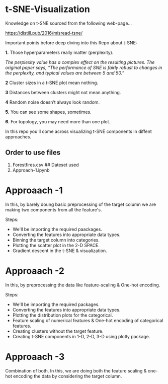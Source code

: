 # t-SNE-Visualization 


Knowledge on t-SNE sourced from  the following web-page... 

https://distill.pub/2016/misread-tsne/ 

Important points before deep diving into this Repo about t-SNE: 

**1.** Those hyperparameters really matter (perplexity). 

*The perplexity value has a complex effect on the resulting pictures. The original paper says, “The performance of SNE is fairly robust to changes in the perplexity, and typical values are between 5 and 50.”*

**2** Cluster sizes in a t-SNE plot mean nothing. 

**3** Distances between clusters might not mean anything.

**4** Random noise doesn’t always look random.

**5.** You can see some shapes, sometimes. 

**6.** For topology, you may need more than one plot.

In this repo you'll come across visualizing t-SNE components in diffent approaches. 

## Order to use files 

1. Forestfires.csv ## Dateset used 
2. Approach-1.ipynb 

# Approaach -1 

In this, by barely doung basic preprocessing of the target column we are making two components from all the feature's. 

Steps: 
- We'll be importing the required paackages. 
- Converting the features into appropriate data types. 
- Binning the target column into categories. 
- Plotting the scatter plot in the 2-D SPACE.
- Gradient descent in the t-SNE & visualization. 

# Approaach -2

In this, by preprocessing the data like feature-scaling & One-hot encoding. 

Steps: 
- We'll be importing the required packages. 
- Converting the features into appropriate data types. 
- Plotting the distribution plots for the categorical. 
- Feature scaling of numerical features & One-hot encoding of categorical features. 
- Creating clusters without the target feature. 
- Creating t-SNE components in 1-D, 2-D, 3-D using plotly package. 

# Approaach -3 

Combination of both. 
In this, we are doing both the feature scaling & one-hot encoding the data by considering the target column. 



